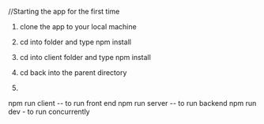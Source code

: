 //Starting the app for the first time

1. clone the app to your local machine
2. cd into folder and type npm install
3. cd into client folder and type npm install
4. cd back into the parent directory

5.

npm run client -- to run front end
npm run server -- to run backend
npm run dev - to run concurrently
